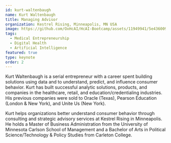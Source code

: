 ```yaml
---
id: kurt-waltenbaugh
name: Kurt Waltenbaugh
title: Managing Advisor
organization: Kestrel Rising, Minneapolis, MN USA
image: https://github.com/OxHcAI/HcAI-Bootcamp/assets/11949941/5e436009-97bc-4dce-8d6e-80073c3fdf66
tags:
  - Medical Entrepreneurship
  - Digital Health
  - Artificial Intelligence
featured: true
type: keynote
order: 2
---
```


Kurt Waltenbaugh is a serial entrepreneur with a career spent building solutions using data and to understand, predict, and influence consumer behavior. Kurt has built successful analytic solutions, products, and companies in the healthcare, retail, and education/credentialing industries. His previous companies were sold to Oracle (Texas), Pearson Education (London & New York), and Unite Us (New York).

Kurt helps organizations better understand consumer behavior through consulting and strategic advisory services at Kestrel Rising in Minneapolis. He holds a Master of Business Administration from the University of Minnesota Carlson School of Management and a Bachelor of Arts in Political Science/Technology & Policy Studies from Carleton College.